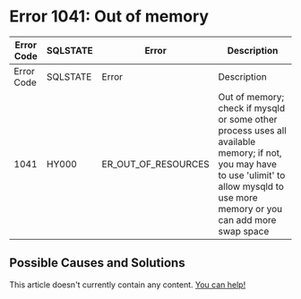 
# Error 1041: Out of memory


| Error Code | SQLSTATE | Error | Description |
| --- | --- | --- | --- |
| Error Code | SQLSTATE | Error | Description |
| 1041 | HY000 | ER_OUT_OF_RESOURCES | Out of memory; check if mysqld or some other process uses all available memory; if not, you may have to use 'ulimit' to allow mysqld to use more memory or you can add more swap space |




## Possible Causes and Solutions


This article doesn't currently contain any content. [You can help!](/kb/en/writing-and-editing-knowledge-base-articles/)

